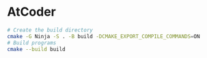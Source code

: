 # AtCoder

```bash
# Create the build directory
cmake -G Ninja -S . -B build -DCMAKE_EXPORT_COMPILE_COMMANDS=ON
# Build programs
cmake --build build
```

